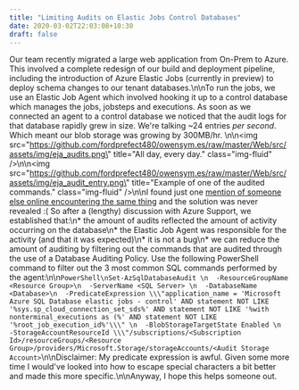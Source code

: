 ```yaml
---
title: "Limiting Audits on Elastic Jobs Control Databases"
date: 2020-03-02T22:03:08+10:30
draft: false
---
```

Our team recently migrated a large web application from On-Prem to Azure. This involved a complete redesign of our build and deployment pipeline, including the introduction of Azure Elastic Jobs (currently in preview) to deploy schema changes to our tenant databases.\n\nTo run the jobs, we use an Elastic Job Agent which involved hooking it up to a control database which manages the jobs, jobsteps and executions. As soon as we connected an agent to a control database we noticed that the audit logs for that database rapidly grew in size. We're talking ~24 entries *per second*. Which meant our blob storage was growing by 300MB/hr. \n\n<img src=\"https://github.com/fordprefect480/owensym.es/raw/master/Web/src/assets/img/eja_audits.png\" title=\"All day, every day.\" class=\"img-fluid\" />\n\n<img src=\"https://github.com/fordprefect480/owensym.es/raw/master/Web/src/assets/img/eja_audit_entry.png\" title=\"Example of one of the audited commands.\" class=\"img-fluid\" />\n\nI found just one [mention of someone else online encountering the same thing](https://social.msdn.microsoft.com/Forums/en-US/3b081000-c9f5-4a1a-8b0b-fcb940e787a1/created-elastic-jobs-database-sql-database-audit-logs-exploded-why?forum=ssdsgetstarted) and the solution was never revealed :( So after a (lengthy) discussion with Azure Support, we established that:\n* the amount of audits reflected the amount of activity occurring on the database\n* the Elastic Job Agent was responsible for the activity (and that it was expected)\n* it is not a bug\n* we can reduce the amount of auditing by filtering out the commands that are audited through the use of a Database Auditing Policy. Use the following PowerShell command to filter out the 3 most common SQL commands performed by the agent:\n\n```PowerShell\nSet-AzSqlDatabaseAudit \n  -ResourceGroupName <Resource Group>\n  -ServerName <SQL Server> \n  -DatabaseName <Database>\n  -PredicateExpression \\\"application_name = 'Microsoft Azure SQL Database elastic jobs - control' AND statement NOT LIKE '%sys.sp_cloud_connection_set_sds%' AND statement NOT LIKE '%with nonterminal_executions as (%' AND statement NOT LIKE '%root_job_execution_id%'\\\" \n  -BlobStorageTargetState Enabled \n  -StorageAccountResourceId \\\"/subscriptions/<Subscription Id>/resourceGroups/<Resource Group>/providers/Microsoft.Storage/storageAccounts/<Audit Storage Account>```\n\nDisclaimer: My predicate expression is awful. Given some more time I would've looked into how to escape special characters a bit better and made this more specific.\n\nAnyway, I hope this helps someone out.

